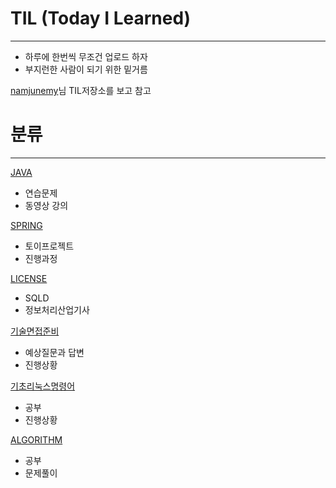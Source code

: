 # TIL (Today I Learned)
---
- 하루에 한번씩 무조건 업로드 하자
- 부지런한 사람이 되기 위한 밑거름

[namjunemy](https://github.com/namjunemy/TIL)님 TIL저장소를 보고 참고

# 분류
---

[JAVA](https://github.com/Jhno-Ahn/TIL/tree/main/JAVA%EC%97%B0%EC%8A%B5%EB%AC%B8%EC%A0%9C)
- 연습문제
- 동영상 강의

[SPRING](https://github.com/Jhno-Ahn/TIL/tree/main/SPRING)
- 토이프로젝트
- 진행과정

[LICENSE](https://github.com/Jhno-Ahn/TIL/tree/main/LICENCE)
- SQLD
- 정보처리산업기사

[기술면접준비](https://github.com/Jhno-Ahn/TIL/tree/main/%EA%B8%B0%EC%88%A0%EB%A9%B4%EC%A0%91)
- 예상질문과 답변
- 진행상황

[기초리눅스명령어](https://github.com/Jhno-Ahn/TIL/tree/main/LINUX)
- 공부
- 진행상황

[ALGORITHM](https://github.com/Jhno-Ahn/TIL/tree/main/ALGORITHM)
- 공부
- 문제풀이

